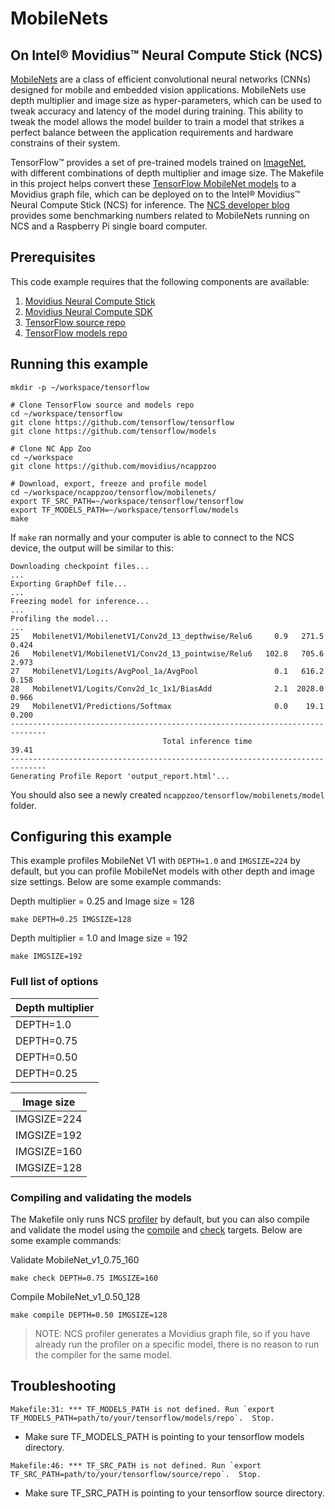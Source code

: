 # MobileNets
## On Intel® Movidius™ Neural Compute Stick (NCS)

<a href="https://arxiv.org/abs/1704.04861" target="_blank">MobileNets</a> are a class of efficient convolutional neural networks (CNNs) designed for mobile and embedded vision applications. MobileNets use depth multiplier and image size as hyper-parameters, which can be used to tweak accuracy and latency of the model during training. This ability to tweak the model allows the model builder to train a model that strikes a perfect balance between the application requirements and hardware constrains of their system.

TensorFlow™ provides a set of pre-trained models trained on <a href="http://www.image-net.org/" target="_blank">ImageNet</a>, with different combinations of depth multiplier and image size. The Makefile in this project helps convert these <a href="https://github.com/tensorflow/models/blob/master/research/slim/nets/mobilenet_v1.md" target="_blank">TensorFlow MobileNet models</a> to a Movidius graph file, which can be deployed on to the Intel® Movidius™ Neural Compute Stick (NCS) for inference. The <a href="https://movidius.github.io/blog/ncs-rpi3-mobilenets/" _target="blank">NCS developer blog</a> provides some benchmarking numbers related to MobileNets running on NCS and a Raspberry Pi single board computer.

## Prerequisites

This code example requires that the following components are available:
1. <a href="https://developer.movidius.com/buy" target="_blank">Movidius Neural Compute Stick</a>
2. <a href="https://developer.movidius.com/start" target="_blank">Movidius Neural Compute SDK</a>
3. <a href="https://github.com/tensorflow/tensorflow" target="_blank">TensorFlow source repo</a>
4. <a href="https://github.com/tensorflow/models" target="_blank">TensorFlow models repo</a>

## Running this example

~~~
mkdir -p ~/workspace/tensorflow

# Clone TensorFlow source and models repo
cd ~/workspace/tensorflow
git clone https://github.com/tensorflow/tensorflow
git clone https://github.com/tensorflow/models

# Clone NC App Zoo
cd ~/workspace
git clone https://github.com/movidius/ncappzoo

# Download, export, freeze and profile model
cd ~/workspace/ncappzoo/tensorflow/mobilenets/
export TF_SRC_PATH=~/workspace/tensorflow/tensorflow
export TF_MODELS_PATH=~/workspace/tensorflow/models
make
~~~

If `make` ran normally and your computer is able to connect to the NCS device, the output will be similar to this:

~~~
Downloading checkpoint files...
...
Exporting GraphDef file...
...
Freezing model for inference...
...
Profiling the model...
...
25   MobilenetV1/MobilenetV1/Conv2d_13_depthwise/Relu6     0.9   271.5   0.424
26   MobilenetV1/MobilenetV1/Conv2d_13_pointwise/Relu6   102.8   705.6   2.973
27   MobilenetV1/Logits/AvgPool_1a/AvgPool                 0.1   616.2   0.158
28   MobilenetV1/Logits/Conv2d_1c_1x1/BiasAdd              2.1  2028.0   0.966
29   MobilenetV1/Predictions/Softmax                       0.0    19.1   0.200
------------------------------------------------------------------------------
                                  Total inference time                   39.41
------------------------------------------------------------------------------
Generating Profile Report 'output_report.html'...
~~~

You should also see a newly created `ncappzoo/tensorflow/mobilenets/model` folder.

## Configuring this example
This example profiles MobileNet V1 with `DEPTH=1.0` and `IMGSIZE=224` by default, but you can profile MobileNet models with other depth and image size settings. Below are some example commands:

Depth multiplier = 0.25 and Image size = 128
~~~
make DEPTH=0.25 IMGSIZE=128
~~~

Depth multiplier = 1.0 and Image size = 192
~~~
make IMGSIZE=192
~~~

### Full list of options
| Depth multiplier |
| --- |
| DEPTH=1.0 |
| DEPTH=0.75 |
| DEPTH=0.50 |
| DEPTH=0.25 |

| Image size |
| --- |
| IMGSIZE=224 |
| IMGSIZE=192 |
| IMGSIZE=160 |
| IMGSIZE=128 |

### Compiling and validating the models
The Makefile only runs NCS <a href="https://movidius.github.io/ncsdk/tools/profile.html" target="_blank">profiler</a> by default, but you can also compile and validate the model using the <a href="https://movidius.github.io/ncsdk/tools/compile.html" target="_blank">compile</a> and <a href="https://movidius.github.io/ncsdk/tools/check.html" target="_blank">check</a> targets. Below are some example commands:

Validate MobileNet_v1_0.75_160
~~~
make check DEPTH=0.75 IMGSIZE=160
~~~

Compile MobileNet_v1_0.50_128
~~~
make compile DEPTH=0.50 IMGSIZE=128
~~~

> NOTE: NCS profiler generates a Movidius graph file, so if you have already run the profiler on a specific model, there is no reason to run the compiler for the same model.

## Troubleshooting

~~~
Makefile:31: *** TF_MODELS_PATH is not defined. Run `export TF_MODELS_PATH=path/to/your/tensorflow/models/repo`.  Stop.
~~~
* Make sure TF_MODELS_PATH is pointing to your tensorflow models directory.

~~~
Makefile:46: *** TF_SRC_PATH is not defined. Run `export TF_SRC_PATH=path/to/your/tensorflow/source/repo`.  Stop.
~~~
* Make sure TF_SRC_PATH is pointing to your tensorflow source directory.


